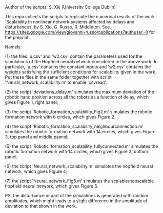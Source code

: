 Author of the scripts: S. Xie (University College Dublin)

This repo collects the scripts to replicate the numerical results of the work 'Scalability in nonlinear network systems affected by delays and disturbances' by S. Xie, G. Russo, R. Middleton. See https://sites.google.com/view/giovanni-russo/publications?authuser=0 for the preprint.

Namely:

(1) the files 'u.csv' and 'w2.csv' contain the parameters used for the simulations of the Hopfield neural network considered in the above work. In particular, 'u.csv' contains the constant inputs and 'w2.csv' contains the weights satisfying the sufficient conditions for scalability given in the work. Put these files in the same folder together with script 'Neural_network_scalability.m' to enable 'csvread'. 

(2) the script 'deviations_delay.m' simulates the maximum deviation of the robotic hand position across all the robots as a function of delay, which gives Figure 1, right panel;

(3) the script 'Robotic_formation_scalability_Fig2.m' simulates the robotic formation network with 6 circles, which gives Figure 2.

(4) the script 'Robotic_formation_scalability_neighbourconnection.m' simulates the robotic formation network with 14 circles, which gives Figure 3, top panel and middle pannel;

(5) the script 'Robotic_formation_scalability_fullyconnected.m' simulates the robotic formation network with 14 circles, which gives Figure 3, bottom panel;

(6) the script 'Neural_network_scalability.m' simulates the hopfield neural network, which gives Figure 4;

(7) the script 'Neural_network_Fig5.m' simulates the scalable/nonscalable hopfield neural network, which gives Figure 5.



PS. the disturbance in part of the simulations is generated with random amplitudes, which might leads to a slight difference in the amplitude of deviation to that shown in the work.  
